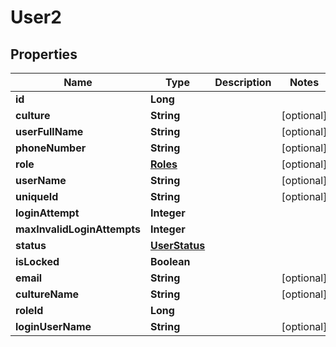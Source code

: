 
# User2

## Properties
Name | Type | Description | Notes
------------ | ------------- | ------------- | -------------
**id** | **Long** |  | 
**culture** | **String** |  |  [optional]
**userFullName** | **String** |  |  [optional]
**phoneNumber** | **String** |  |  [optional]
**role** | [**Roles**](Roles.md) |  |  [optional]
**userName** | **String** |  |  [optional]
**uniqueId** | **String** |  |  [optional]
**loginAttempt** | **Integer** |  | 
**maxInvalidLoginAttempts** | **Integer** |  | 
**status** | [**UserStatus**](UserStatus.md) |  | 
**isLocked** | **Boolean** |  | 
**email** | **String** |  |  [optional]
**cultureName** | **String** |  |  [optional]
**roleId** | **Long** |  | 
**loginUserName** | **String** |  |  [optional]




